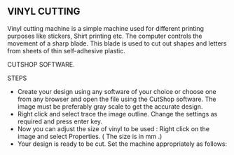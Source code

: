 
## VINYL CUTTING

Vinyl cutting machine is a simple machine used for different printing purposes like stickers, Shirt printing etc. The computer controls the movement of a sharp blade. This blade is used to cut out shapes and letters from sheets of thin self-adhesive plastic.

CUTSHOP SOFTWARE.

STEPS

- Create your design using any software of your choice or choose one from any browser and open the file using the CutShop software. The image must be preferably gray scale to get the accurate design.
- Right click and select trace the image outline. Change the settings as required and press enter key.
- Now you can adjust the size of vinyl to be used : Right click on the image and select Properties. ( The size is in mm .)
- Your design is ready to be cut. Set the machine appropriately as follows:

